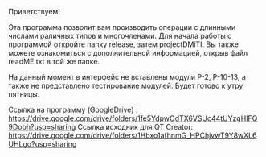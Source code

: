 Приветствуем!

  Эта программа позволит вам производить операции с длинными числами раличных типов и многочленами.  Для начала работы с программой откройте папку release, затем projectDMiTI. Вы также можете ознакомиться с дополнительной информацией, открыв файл readME.txt в той же папке.
  
  На данный момент в интерфейс не вставлены модули P-2, P-10-13, а также не представлено тестирование модулей. Будет готово к утру пятницы.
  
  Ссылка на программу (GoogleDrive) : https://drive.google.com/drive/folders/1fe5YdpwOdTX6VSUc44tUYzgHIFQ9Dobh?usp=sharing
  Ссылка исходник для QT Creator: https://drive.google.com/drive/folders/1Hbxo1afhnmG_HPChjvwT9Y8wXL6UHLgo?usp=sharing
